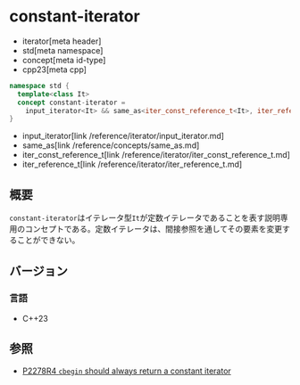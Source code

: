 # constant-iterator
* iterator[meta header]
* std[meta namespace]
* concept[meta id-type]
* cpp23[meta cpp]

```cpp
namespace std {
  template<class It>
  concept constant-iterator =
    input_iterator<It> && same_as<iter_const_reference_t<It>, iter_reference_t<It>>;
}
```
* input_iterator[link /reference/iterator/input_iterator.md]
* same_as[link /reference/concepts/same_as.md]
* iter_const_reference_t[link /reference/iterator/iter_const_reference_t.md]
* iter_reference_t[link /reference/iterator/iter_reference_t.md]

## 概要

`constant-iterator`はイテレータ型`It`が定数イテレータであることを表す説明専用のコンセプトである。定数イテレータは、間接参照を通してその要素を変更することができない。

## バージョン
### 言語
- C++23

## 参照

- [P2278R4 `cbegin` should always return a constant iterator](https://www.open-std.org/jtc1/sc22/wg21/docs/papers/2022/p2278r4.html)

